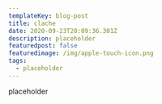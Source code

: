 ```yaml
---
templateKey: blog-post
title: clache
date: 2020-09-23T20:09:36.301Z
description: placeholder
featuredpost: false
featuredimage: /img/apple-touch-icon.png
tags:
  - placeholder
---
```

placeholder